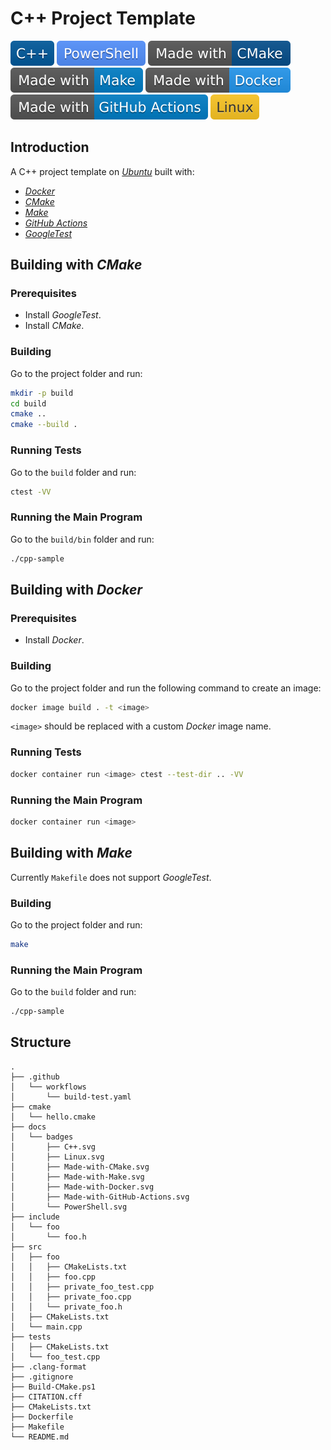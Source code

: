 # C++ Project Template

![C++](docs/badges/C++.svg)
![PowerShell](docs/badges/PowerShell.svg)
[![CMake](docs/badges/Made-with-CMake.svg)](https://cmake.org)
[![Make](docs/badges/Made-with-Make.svg)](https://www.gnu.org/software/make/manual/make.html)
[![Docker](docs/badges/Made-with-Docker.svg)](https://www.docker.com)
[![GitHub Actions](docs/badges/Made-with-GitHub-Actions.svg)](https://github.com/features/actions)
![Linux](docs/badges/Linux.svg)

## Introduction

A C++ project template on [*Ubuntu*](https://ubuntu.com) built with:

- [*Docker*](https://www.docker.com)
- [*CMake*](https://cmake.org)
- [*Make*](https://www.gnu.org/software/make/manual/make.html)
- [*GitHub Actions*](https://github.com/features/actions)
- [*GoogleTest*](https://google.github.io/googletest)

## Building with *CMake*

### Prerequisites

- Install *GoogleTest*.
- Install *CMake*.

### Building

Go to the project folder and run:

```bash
mkdir -p build
cd build
cmake ..
cmake --build .
```

### Running Tests

Go to the `build` folder and run:

```bash
ctest -VV
```

### Running the Main Program

Go to the `build/bin` folder and run:

```bash
./cpp-sample
```

## Building with *Docker*

### Prerequisites

- Install *Docker*.

### Building

Go to the project folder and run the following command to create an image:

```bash
docker image build . -t <image>
```

`<image>` should be replaced with a custom *Docker* image name.

### Running Tests

```bash
docker container run <image> ctest --test-dir .. -VV
```

### Running the Main Program

```bash
docker container run <image>
```

## Building with *Make*

Currently `Makefile` does not support *GoogleTest*.

### Building

Go to the project folder and run:

```bash
make
```

### Running the Main Program

Go to the `build` folder and run:

```bash
./cpp-sample
```

## Structure

```
.
├── .github
│   └── workflows
│       └── build-test.yaml
├── cmake
│   └── hello.cmake
├── docs
│   └── badges
│       ├── C++.svg
│       ├── Linux.svg
│       ├── Made-with-CMake.svg
│       ├── Made-with-Make.svg
│       ├── Made-with-Docker.svg
│       ├── Made-with-GitHub-Actions.svg
│       └── PowerShell.svg
├── include
│   └── foo
│       └── foo.h
├── src
│   ├── foo
│   │   ├── CMakeLists.txt
│   │   ├── foo.cpp
│   │   ├── private_foo_test.cpp
│   │   ├── private_foo.cpp
│   │   └── private_foo.h
│   ├── CMakeLists.txt
│   └── main.cpp
├── tests
│   ├── CMakeLists.txt
│   └── foo_test.cpp
├── .clang-format
├── .gitignore
├── Build-CMake.ps1
├── CITATION.cff
├── CMakeLists.txt
├── Dockerfile
├── Makefile
└── README.md
```